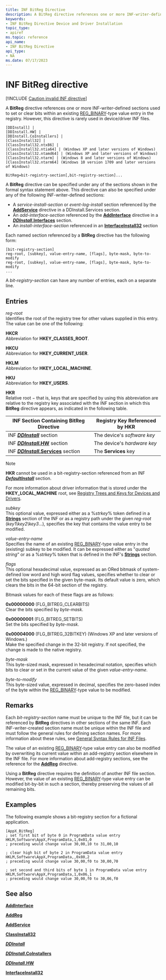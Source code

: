 ```yaml
---
title: INF BitReg Directive
description: A BitReg directive references one or more INF-writer-defined sections used to set or clear bits within an existing REG_BINARY-type value entry in the registry (this directive is rarely used in device/driver INF files).
keywords:
- INF BitReg Directive Device and Driver Installation
topic_type:
- apiref
ms.topic: reference
api_name:
- INF BitReg Directive
api_type:
- NA
ms.date: 07/17/2023
---
```


# INF BitReg directive

[!INCLUDE [Caution invalid INF directive](../includes/inf-directive-invalid-22h2.md)]

A **BitReg** directive references one or more INF-writer-defined sections used to set or clear bits within an existing [REG_BINARY](/windows/desktop/SysInfo/registry-value-types)-type value entry in the registry. However, this directive is rarely used in device/driver INF files.

```inf
[DDInstall] | 
[DDInstall.HW] | 
[DDInstall.CoInstallers] | 
[ClassInstall32] | 
[ClassInstall32.ntx86] | 
[ClassInstall32.ntia64] | (Windows XP and later versions of Windows)
[ClassInstall32.ntamd64] | (Windows XP and later versions of Windows)
[ClassInstall32.ntarm] | (Windows 8 and later versions of Windows)
[ClassInstall32.ntarm64] (Windows 10 version 1709 and later versions of Windows)
 
BitReg=bit-registry-section[,bit-registry-section]...
```

A **BitReg** directive can be specified under any of the sections shown in the formal syntax statement above. This directive can also be specified under any of the following INF-writer-defined sections:

- A *service-install-section* or *event-log-install* section referenced by the [**AddService**](inf-addservice-directive.md) directive in a DDInstall.Services section.
- An *add-interface-section* referenced by the [**AddInterface**](inf-addinterface-directive.md) directive in a [***DDInstall*.Interfaces**](inf-ddinstall-interfaces-section.md) section.
- An *install-interface-section* referenced in an [**InterfaceInstall32**](inf-interfaceinstall32-section.md) section

Each named section referenced by a **BitReg** directive has the following form:

```inf
[bit-registry-section]
reg-root, [subkey], value-entry-name, [flags], byte-mask, byte-to-modify
reg-root, [subkey], value-entry-name, [flags], byte-mask, byte-to-modify
...
```

A *bit-registry-section* can have any number of entries, each on a separate line.

## Entries

*reg-root*  
Identifies the root of the registry tree for other values supplied in this entry. The value can be one of the following:

**HKCR**  
Abbreviation for **HKEY_CLASSES_ROOT**.

**HKCU**  
Abbreviation for **HKEY_CURRENT_USER**.

**HKLM**  
Abbreviation for **HKEY_LOCAL_MACHINE**.

**HKU**  
Abbreviation for **HKEY_USERS**.

**HKR**  
Relative root − that is, keys that are specified by using this abbreviation are relative to the registry key associated with the INF section in which this **BitReg** directive appears, as indicated in the following table.

| INF Section Containing BitReg Directive | Registry Key Referenced by HKR |
|--|--|
| INF [***DDInstall***](inf-ddinstall-section.md) section | The device's *software key* |
| INF [***DDInstall*.HW**](inf-ddinstall-hw-section.md) section | The device's *hardware key* |
| INF [***DDInstall*.Services**](inf-ddinstall-services-section.md) section | The **Services** key |

> [!NOTE]
> **HKR** cannot be used in a bit-registry-section referenced from an INF [***DefaultInstall***](inf-defaultinstall-section.md) section.

For more information about driver information that is stored under the **HKEY_LOCAL_MACHINE** root, see [Registry Trees and Keys for Devices and Drivers](registry-trees-and-keys.md).

*subkey*  
This optional value, expressed either as a %*strkey*% token defined in a [**Strings**](inf-strings-section.md) section of the INF or as a registry path under the given *reg-root* (*key1\\key2\\key3*...), specifies the key that contains the value entry to be modified.

*value-entry-name*  
Specifies the name of an existing [REG_BINARY](/windows/desktop/SysInfo/registry-value-types)-type value entry in the (existing) subkey to be modified. It can be expressed either as "*quoted string*" or as a %*strkey*% token that is defined in the INF's [**Strings**](inf-strings-section.md) section.

*flags*  
This optional hexadecimal value, expressed as an ORed bitmask of system-defined low word and high word flag values, specifies whether to clear or set the bits specified in the given byte-mask. Its default value is zero, which clears the bits in the 64-bit section of the registry.

Bitmask values for each of these flags are as follows:

**0x00000000** (FLG_BITREG_CLEARBITS)  
Clear the bits specified by *byte-mask*.

**0x00000001** (FLG_BITREG_SETBITS)  
Set the bits specified by *byte-mask*.

**0x00004000** (FLG_BITREG_32BITKEY) (Windows XP and later versions of Windows.)  
 Make the specified change in the 32-bit registry. If not specified, the change is made to the native registry.

*byte-mask*  
This byte-sized mask, expressed in hexadecimal notation, specifies which bits to clear or set in the current value of the given *value-entry-name*.

*byte-to-modify*  
This byte-sized value, expressed in decimal, specifies the zero-based index of the byte within the [REG_BINARY](/windows/desktop/SysInfo/registry-value-types)-type value to be modified.

## Remarks

Each *bit-registry-section* name must be unique to the INF file, but it can be referenced by **BitReg** directives in other sections of the same INF. Each INF-writer-created section name must be unique within the INF file and must follow the general rules for defining section names. For more information about these rules, see [General Syntax Rules for INF Files](general-syntax-rules-for-inf-files.md).

The value of an existing [REG_BINARY](/windows/desktop/SysInfo/registry-value-types)-type value entry can also be modified by overwriting its current value within an add-registry section elsewhere in the INF file. For more information about add-registry sections, see the reference for the [**AddReg**](inf-addreg-directive.md) directive.

Using a **BitReg** directive requires the definition of another INF file section. However, the value of an existing [REG_BINARY](/windows/desktop/SysInfo/registry-value-types)-type value entry can be modified bit-by-bit in such a section, thereby preserving the values of all remaining bits.

## Examples

The following example shows a bit-registry section for a fictional application.

```inf
[AppX_BitReg]
; set first bit of byte 0 in ProgramData value entry
HKLM,Software\AppX,ProgramData,1,0x01,0 
; preceding would change value 30,00,10 to 31,00,10

; clear high bit of byte 2 in ProgramData value entry
HKLM,Software\AppX,ProgramData,,0x80,2
; preceding would change value 30,00,f0 to 30,00,70

; set second and third bits of byte 1 in ProgramData value entry
HKLM,Software\AppX,ProgramData,1,0x06,1
; preceding would change value 30,00,f0 to 30,06,f0
```

## See also

[**AddInterface**](inf-addinterface-directive.md)

[**AddReg**](inf-addreg-directive.md)

[**AddService**](inf-addservice-directive.md)

[**ClassInstall32**](inf-classinstall32-section.md)

[***DDInstall***](inf-ddinstall-section.md)

[***DDInstall*.CoInstallers**](inf-ddinstall-coinstallers-section.md)

[***DDInstall*.HW**](inf-ddinstall-hw-section.md)

[**InterfaceInstall32**](inf-interfaceinstall32-section.md)
